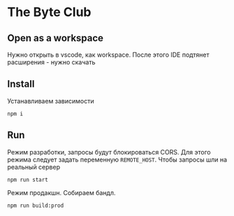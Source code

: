 # The Byte Club

## Open as a workspace

Нужно открыть в vscode, как workspace. После этого IDE подтянет расширения - нужно скачать

## Install

Устанавливаем зависимости

```
npm i
```

## Run

Режим разработки, запросы будут блокироваться CORS.
Для этого режима следует задать переменную `REMOTE_HOST`. Чтобы запросы шли на реальный сервер

```
npm run start
```

Режим продакшн. Собираем бандл.

```
npm run build:prod
```
